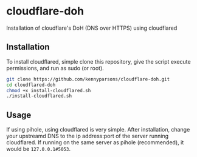 # cloudflare-doh
Installation of cloudflare's DoH (DNS over HTTPS) using cloudflared

## Installation
To install cloudflared, simple clone this repository, give the script execute permissions, and run as sudo (or root).
```bash
git clone https://github.com/kennyparsons/cloudflare-doh.git
cd cloudflared-doh
chmod +x install-cloudflared.sh
./install-cloudflared.sh
```

## Usage
If using pihole, using cloudflared is very simple. After installation, change your upstreamd DNS to the ip address:port of the server running cloudflared. If running on the same server as pihole (recommended), it would be `127.0.0.1#5053`.
